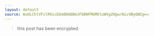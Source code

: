 ```yaml
---
layout: default
source: AxULChlVFzlROicDIm0DAQBmJFEBNFMGMEtuWVgZHgw/Nic9ByQWIg==
---
```


> this post has been encrypted.
